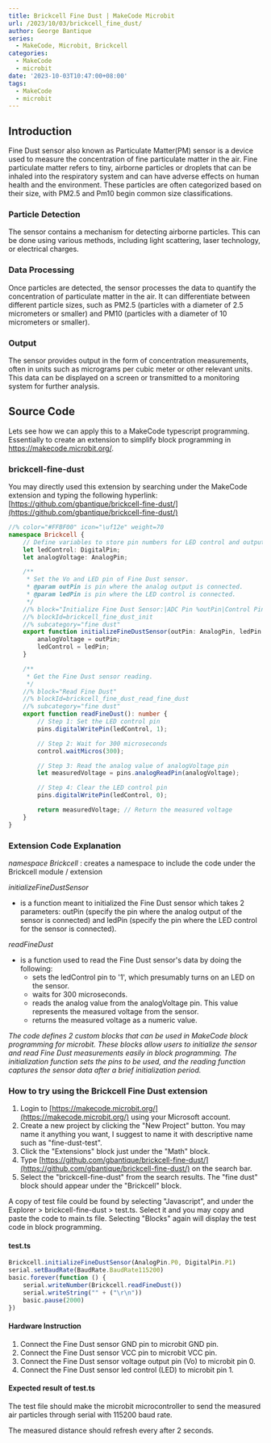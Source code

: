 ```yaml
---
title: Brickcell Fine Dust | MakeCode Microbit
url: /2023/10/03/brickcell_fine_dust/
author: George Bantique
series:
  - MakeCode, Microbit, Brickcell
categories:
  - MakeCode
  - microbit
date: '2023-10-03T10:47:00+08:00'
tags:
  - MakeCode
  - microbit
---
```


## **Introduction**

Fine Dust sensor also known as Particulate Matter(PM) sensor is a device used to measure the concentration of fine particulate matter in the air. Fine particulate matter refers to tiny, airborne particles or droplets that can be inhaled into the respiratory system and can have adverse effects on human health and the environment. These particles are often categorized based on their size, with PM2.5 and Pm10 begin common size classifications.

### **Particle Detection**

The sensor contains a mechanism for detecting airborne particles. This can be done using various methods, including light scattering, laser technology, or electrical charges.

### **Data Processing**

Once particles are detected, the sensor processes the data to quantify the concentration of particulate matter in the air. It can differentiate between different particle sizes, such as PM2.5 (particles with a diameter of 2.5 micrometers or smaller) and PM10 (particles with a diameter of 10 micrometers or smaller).

### **Output**

The sensor provides output in the form of concentration measurements, often in units such as micrograms per cubic meter or other relevant units. This data can be displayed on a screen or transmitted to a monitoring system for further analysis.

## **Source Code**

Lets see how we can apply this to a MakeCode typescript programming. Essentially to create an extension to simplify block programming in <https://makecode.microbit.org/>.

### **brickcell-fine-dust**

You may directly used this extension by searching under the MakeCode extension and typing the following hyperlink:
[https://github.com/gbantique/brickcell-fine-dust/](https://github.com/gbantique/brickcell-fine-dust/)

```ts {title="brickcell-fine-dust.ts"}
//% color="#FFBF00" icon="\uf12e" weight=70
namespace Brickcell {
    // Define variables to store pin numbers for LED control and output
    let ledControl: DigitalPin;
    let analogVoltage: AnalogPin;

    /**
     * Set the Vo and LED pin of Fine Dust sensor.
     * @param outPin is pin where the analog output is connected.
     * @param ledPin is pin where the LED control is connected.
     */
    //% block="Initialize Fine Dust Sensor:|ADC Pin %outPin|Control Pin %ledPin"
    //% blockId=brickcell_fine_dust_init
    //% subcategory="fine dust"
    export function initializeFineDustSensor(outPin: AnalogPin, ledPin: DigitalPin): void {
        analogVoltage = outPin;
        ledControl = ledPin;
    }

    /**
     * Get the Fine Dust sensor reading.
     */
    //% block="Read Fine Dust"
    //% blockId=brickcell_fine_dust_read_fine_dust
    //% subcategory="fine dust"
    export function readFineDust(): number {
        // Step 1: Set the LED control pin
        pins.digitalWritePin(ledControl, 1);

        // Step 2: Wait for 300 microseconds
        control.waitMicros(300);

        // Step 3: Read the analog value of analogVoltage pin
        let measuredVoltage = pins.analogReadPin(analogVoltage);

        // Step 4: Clear the LED control pin
        pins.digitalWritePin(ledControl, 0);

        return measuredVoltage; // Return the measured voltage
    }
}

```

### **Extension Code Explanation**

_namespace Brickcell_
: creates a namespace to include the code under the Brickcell module / extension

_initializeFineDustSensor_
- is a function meant to initialized the Fine Dust sensor which takes 2 parameters: outPin (specify the pin where the analog output of the sensor is connected) and ledPin (specify the pin where the LED control for the sensor is connected).

_readFineDust_
- is a function used to read the Fine Dust sensor's data by doing the following:
    * sets the ledControl pin to '1', which presumably turns on an LED on the sensor.
    * waits for 300 microseconds.
    * reads the analog value from the analogVoltage pin. This value represents the measured voltage from the sensor.
    * returns the measured voltage as a numeric value.

_The code defines 2 custom blocks that can be used in MakeCode block programming for microbit. These blocks allow users to initialize the sensor and read Fine Dust measurements easily in block programming. The initialization function sets the pins to be used, and the reading function captures the sensor data after a brief initialization period._

### **How to try using the Brickcell Fine Dust extension**

1. Login to [https://makecode.microbit.org/](https://makecode.microbit.org/) using your Microsoft account.
2. Create a new project by clicking the "New Project" button. You may name it anything you want, I suggest to name it with descriptive name such as "fine-dust-test".
3. Click the "Extensions" block just under the "Math" block.
4. Type [https://github.com/gbantique/brickcell-fine-dust/](https://github.com/gbantique/brickcell-fine-dust/) on the search bar.
5. Select the "brickcell-fine-dust" from the search results. The "fine dust" block should appear under the "Brickcell" block.

A copy of test file could be found by selecting "Javascript", and under the Explorer > brickcell-fine-dust > test.ts. Select it and you may copy and paste the code to main.ts file. Selecting "Blocks" again will display the test code in block programming.

#### **test.ts**

```ts
Brickcell.initializeFineDustSensor(AnalogPin.P0, DigitalPin.P1)
serial.setBaudRate(BaudRate.BaudRate115200)
basic.forever(function () {
    serial.writeNumber(Brickcell.readFineDust())
    serial.writeString("" + ("\r\n"))
    basic.pause(2000)
})
```

#### **Hardware Instruction**

1. Connect the Fine Dust sensor GND pin to microbit GND pin.
2. Connect the Fine Dust sensor VCC pin to microbit VCC pin.
3. Connect the Fine Dust sensor voltage output pin (Vo) to microbit pin 0.
4. Connect the Fine Dust sensor led control (LED) to microbit pin 1.

#### **Expected result of test.ts**

The test file should make the microbit microcontroller to send the measured air particles through serial with 115200 baud rate.

The measured distance should refresh every after 2 seconds.


